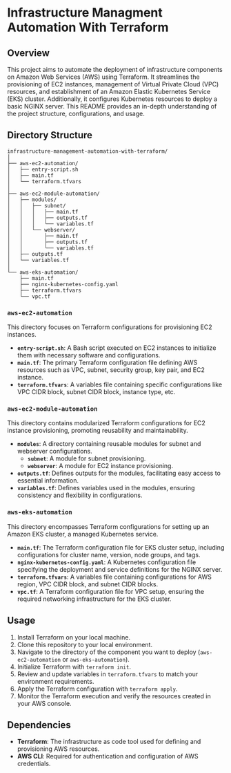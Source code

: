 # Infrastructure Managment Automation With Terraform

## Overview
This project aims to automate the deployment of infrastructure components on Amazon Web Services (AWS) using Terraform. It streamlines the provisioning of EC2 instances, management of Virtual Private Cloud (VPC) resources, and establishment of an Amazon Elastic Kubernetes Service (EKS) cluster. Additionally, it configures Kubernetes resources to deploy a basic NGINX server. This README provides an in-depth understanding of the project structure, configurations, and usage.

## Directory Structure

```plaintext
infrastructure-management-automation-with-terraform/
│
├── aws-ec2-automation/
│   ├── entry-script.sh
│   ├── main.tf
│   └── terraform.tfvars
│
├── aws-ec2-module-automation/
│   ├── modules/
│   │   ├── subnet/
│   │   │   ├── main.tf
│   │   │   ├── outputs.tf
│   │   │   └── variables.tf
│   │   └── webserver/
│   │       ├── main.tf
│   │       ├── outputs.tf
│   │       └── variables.tf
│   ├── outputs.tf
│   └── variables.tf
│
└── aws-eks-automation/
    ├── main.tf
    ├── nginx-kubernetes-config.yaml
    ├── terraform.tfvars
    └── vpc.tf
```

### `aws-ec2-automation`
This directory focuses on Terraform configurations for provisioning EC2 instances.

- **`entry-script.sh`**: A Bash script executed on EC2 instances to initialize them with necessary software and configurations.
- **`main.tf`**: The primary Terraform configuration file defining AWS resources such as VPC, subnet, security group, key pair, and EC2 instance.
- **`terraform.tfvars`**: A variables file containing specific configurations like VPC CIDR block, subnet CIDR block, instance type, etc.

### `aws-ec2-module-automation`
This directory contains modularized Terraform configurations for EC2 instance provisioning, promoting reusability and maintainability.

- **`modules`**: A directory containing reusable modules for subnet and webserver configurations.
    - **`subnet`**: A module for subnet provisioning.
    - **`webserver`**: A module for EC2 instance provisioning.
- **`outputs.tf`**: Defines outputs for the modules, facilitating easy access to essential information.
- **`variables.tf`**: Defines variables used in the modules, ensuring consistency and flexibility in configurations.

### `aws-eks-automation`
This directory encompasses Terraform configurations for setting up an Amazon EKS cluster, a managed Kubernetes service.

- **`main.tf`**: The Terraform configuration file for EKS cluster setup, including configurations for cluster name, version, node groups, and tags.
- **`nginx-kubernetes-config.yaml`**: A Kubernetes configuration file specifying the deployment and service definitions for the NGINX server.
- **`terraform.tfvars`**: A variables file containing configurations for AWS region, VPC CIDR block, and subnet CIDR blocks.
- **`vpc.tf`**: A Terraform configuration file for VPC setup, ensuring the required networking infrastructure for the EKS cluster.

## Usage
1. Install Terraform on your local machine.
2. Clone this repository to your local environment.
3. Navigate to the directory of the component you want to deploy (`aws-ec2-automation` or `aws-eks-automation`).
4. Initialize Terraform with `terraform init`.
5. Review and update variables in `terraform.tfvars` to match your environment requirements.
6. Apply the Terraform configuration with `terraform apply`.
7. Monitor the Terraform execution and verify the resources created in your AWS console.

## Dependencies
- **Terraform**: The infrastructure as code tool used for defining and provisioning AWS resources.
- **AWS CLI**: Required for authentication and configuration of AWS credentials.